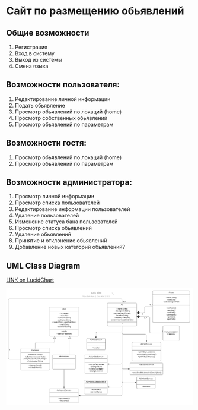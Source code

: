 

# Сайт по размещению обьявлений


## Общие возможности

 1. Регистрация
 2. Вход в систему
 3. Выход из системы
 4. Смена языка

## Возможности пользователя:

 1. Редактирование личной информации
 2. Подать обьявление
 3. Просмотр обьявлений по локаций (home)
 4. Просмотр собственных обьявлений
 5. Просмотр обьявлений по параметрам

## Возможности гостя:

 1. Просмотр обьявлений по локаций (home)
 2. Просмотр обьявлений по параметрам

## Возможности администратора:

 1. Просмотр личной информации
 2. Просмотр списка  пользователей
 3. Редактирование информации пользователей
 4. Удаление пользователей
 5. Изменение статуса бана пользователей
 6. Просмотр списка обьявлений
 7. Удаление обьявлений
 8. Принятие и отклонение обьявлений
 9. Добавление новых категорий обьявлений?

## UML Class Diagram

[LINK on LucidChart ](https://lucid.app/lucidchart/invitations/accept/a5226282-df5f-46e5-8f8b-b94fd55b2d58)

![UML diag](/images/ad_uml.jpeg?raw=true "Optional Title")


